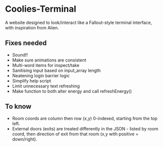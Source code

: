 # Coolies-Terminal
A website designed to look/interact like a Fallout-style terminal interface, with inspiration from Alien.

## Fixes needed
- Sound!!
- Make sure animations are consistent
- Multi-word items for inspect/take
- Sanitising input based on input_array length
- Neatening login barrier logic
- Simplify help script
- Limit unnecessary text refreshing
- Make function to both alter energy and call refreshEnergy()

## To know
- Room coords are column then row (x,y) 0-indexed, starting from the top left.
- External doors (exits) are treated differently in the JSON - listed by room coord, then direction of exit from that room (x,y with positive = down/right).


